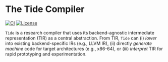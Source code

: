 # The Tide Compiler

[![CI](https://github.com/FedericoBruzzone/tide/workflows/CI/badge.svg)](https://github.com/FedericoBruzzone/tide/actions/workflows/ci.yml)
[![License](https://img.shields.io/badge/license-MIT%2FApache--2.0-blue.svg)](https://github.com/FedericoBruzzone/tide#license)

`Tide` is a research compiler that uses its backend-agnostic intermediate representation (TIR) as a central abstraction. From TIR, `Tide` can (i) _lower_ into existing backend-specific IRs (e.g., LLVM IR), (ii) directly _generate machine_ code for target architectures (e.g., x86-64), or (iii) _interpret_ TIR for rapid prototyping and experimentation.

<!--
## `Tide` as a Compiler Framework

`Tide` is pluggable and extensible. 

## Analysis Passes

## Transformation Passes

## The TIR

The TIR is a low-level, strongly-typed, TAC-like intermediate representation.
-->